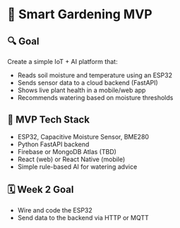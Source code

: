 # 🌱 Smart Gardening MVP

## 🔍 Goal
Create a simple IoT + AI platform that:
- Reads soil moisture and temperature using an ESP32
- Sends sensor data to a cloud backend (FastAPI)
- Shows live plant health in a mobile/web app
- Recommends watering based on moisture thresholds

## 🧰 MVP Tech Stack
- ESP32, Capacitive Moisture Sensor, BME280
- Python FastAPI backend
- Firebase or MongoDB Atlas (TBD)
- React (web) or React Native (mobile)
- Simple rule-based AI for watering advice

## 🗓️ Week 2 Goal
- Wire and code the ESP32
- Send data to the backend via HTTP or MQTT
